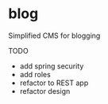 # blog
Simplified CMS for blogging

TODO
  - add spring security
  - add roles 
  - refactor to REST app
  - refactor design

